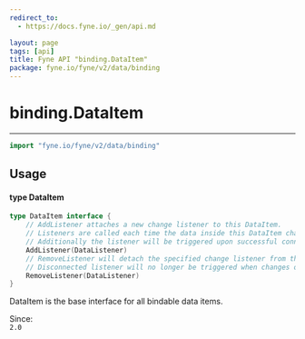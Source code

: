 ```yaml
---
redirect_to:
  - https://docs.fyne.io/_gen/api.md

layout: page
tags: [api]
title: Fyne API "binding.DataItem"
package: fyne.io/fyne/v2/data/binding
---
```

# binding.DataItem
---
```go
import "fyne.io/fyne/v2/data/binding"
```

## Usage

#### type DataItem

```go
type DataItem interface {
	// AddListener attaches a new change listener to this DataItem.
	// Listeners are called each time the data inside this DataItem changes.
	// Additionally the listener will be triggered upon successful connection to get the current value.
	AddListener(DataListener)
	// RemoveListener will detach the specified change listener from the DataItem.
	// Disconnected listener will no longer be triggered when changes occur.
	RemoveListener(DataListener)
}
```

DataItem is the base interface for all bindable data items.


<div class="since">Since: <code>
2.0</code></div>

